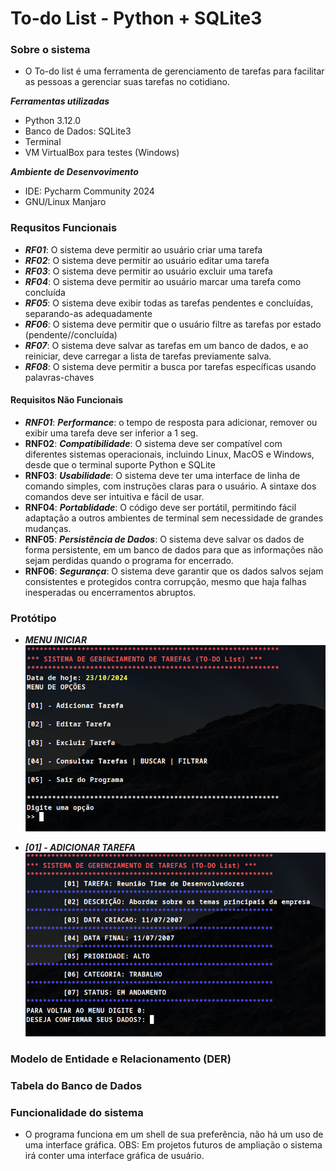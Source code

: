 # To-do List - Python + SQLite3 

### Sobre o sistema
- O To-do list é uma ferramenta de gerenciamento de tarefas para facilitar as pessoas a gerenciar suas tarefas no cotidiano. 

***Ferramentas utilizadas***
- Python 3.12.0
- Banco de Dados: SQLite3
- Terminal
- VM VirtualBox para testes (Windows)

***Ambiente de Desenvovimento***
- IDE: Pycharm Community 2024
- GNU/Linux Manjaro

### Requsitos Funcionais
- ***RF01***: O sistema deve permitir ao usuário criar uma tarefa
- ***RF02***: O sistema deve permitir ao usuário editar uma tarefa
- ***RF03***: O sistema deve permitir ao usuário excluir uma tarefa
- ***RF04***: O sistema deve permitir ao usuário marcar uma tarefa como concluída
- ***RF05***: O sistema deve exibir todas as tarefas pendentes e concluídas, separando-as adequadamente
- ***RF06***: O sistema deve permitir que o usuário filtre as tarefas por estado (pendente//concluída)
- ***RF07***: O sistema deve salvar as tarefas em um banco de dados, e ao reiniciar, deve carregar a lista de tarefas previamente salva.
- ***RF08***: O sistema deve permitir a busca por tarefas específicas usando palavras-chaves

#### Requisitos Não Funcionais
- ***RNF01***: ***Performance***:  o tempo de resposta para adicionar, remover ou exibir uma tarefa deve ser inferior a 1 seg.
- **RNF02**: ***Compatibilidade***: O sistema deve ser compatível com diferentes sistemas operacionais, incluindo Linux, MacOS e Windows, desde que o terminal suporte Python e SQLite
- **RNF03**: ***Usabilidade***: O sistema deve ter uma interface de linha de comando simples, com instruções claras para o usuário. A sintaxe dos comandos deve ser intuitiva e fácil de usar.
- **RNF04**: ***Portablidade***: O código deve ser portátil, permitindo fácil adaptação a outros ambientes de terminal sem necessidade de grandes mudanças.
- **RNF05**: ***Persistência de Dados***: O sistema deve salvar os dados de forma persistente, em um banco de dados para que as informações não sejam perdidas quando o programa for encerrado.
- **RNF06**: ***Segurança***: O sistema deve garantir que os dados salvos sejam consistentes e protegidos contra corrupção, mesmo que haja falhas inesperadas ou encerramentos abruptos.

### Protótipo 
- ***MENU INICIAR***
![layout_menu](images/layout_menu)

- ***[01] - ADICIONAR TAREFA***
![layout_tarefaexemplo.png](images/layout_tarefaexemplo.png)

### Modelo de Entidade e Relacionamento (DER)

### Tabela do Banco de Dados 

### Funcionalidade do sistema
- O programa funciona em um shell de sua preferência, não há um uso de uma interface gráfica. OBS: Em projetos futuros de ampliação o sistema irá conter uma interface gráfica de usuário.





